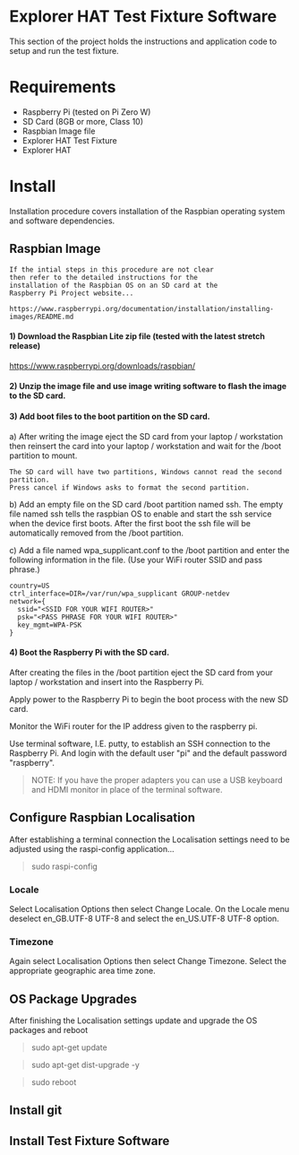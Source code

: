 # Explorer HAT Test Fixture Software

This section of the project holds the instructions and application code to setup
and run the test fixture.

# Requirements

- Raspberry Pi (tested on Pi Zero W)
- SD Card (8GB or more, Class 10)
- Raspbian Image file
- Explorer HAT Test Fixture
- Explorer HAT

# Install

Installation procedure covers installation of the Raspbian operating system and software
dependencies.

## Raspbian Image

```
If the intial steps in this procedure are not clear
then refer to the detailed instructions for the
installation of the Raspbian OS on an SD card at the
Raspberry Pi Project website...

https://www.raspberrypi.org/documentation/installation/installing-images/README.md
```

#### 1) Download the Raspbian Lite zip file (tested with the latest stretch release)

https://www.raspberrypi.org/downloads/raspbian/

#### 2) Unzip the image file and use image writing software to flash the image to the SD card.

#### 3) Add boot files to the boot partition on the SD card.

a) After writing the image eject the SD card from your laptop / workstation then
reinsert the card into your laptop / workstation and wait for the /boot partition to mount.

```
The SD card will have two partitions, Windows cannot read the second partition.
Press cancel if Windows asks to format the second partition.
```

b) Add an empty file on the SD card /boot partition named ssh. The empty file named
ssh tells the raspbian OS to enable and start the ssh service when the device
first boots. After the first boot the ssh file will be automatically removed from
the /boot partition.

c) Add a file named wpa_supplicant.conf to the /boot partition and enter the
following information in the file. (Use your WiFi router SSID and pass phrase.)

```shell
country=US
ctrl_interface=DIR=/var/run/wpa_supplicant GROUP-netdev
network={
  ssid="<SSID FOR YOUR WIFI ROUTER>"
  psk="<PASS PHRASE FOR YOUR WIFI ROUTER>"
  key_mgmt=WPA-PSK
}
```

#### 4) Boot the Raspberry Pi with the SD card.

After creating the files in the /boot partition eject the SD card from your
laptop / workstation and insert into the Raspberry Pi.

Apply power to the Raspberry Pi to begin the boot process with the new SD card.

Monitor the WiFi router for the IP address given to the raspberry pi.

Use terminal software, I.E. putty, to establish an SSH connection to the Raspberry Pi.
And login with the default user "pi" and the default password "raspberry".

> NOTE: If you have the proper adapters you can use a USB keyboard and HDMI monitor in place of the terminal software.


## Configure Raspbian Localisation

After establishing a terminal connection the Localisation settings need to be
adjusted using the raspi-config application...

> sudo raspi-config

### Locale

Select Localisation Options then select Change Locale. On the Locale menu
deselect en_GB.UTF-8 UTF-8 and select the en_US.UTF-8 UTF-8 option.


### Timezone

Again select Localisation Options then select Change Timezone. Select the
appropriate geographic area time zone.


## OS Package Upgrades

After finishing the Localisation settings update and upgrade the OS packages
and reboot

> sudo apt-get update

> sudo apt-get dist-upgrade -y

> sudo reboot


## Install git

## Install Test Fixture Software
